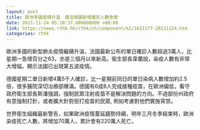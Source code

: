 ```yaml
---
layout: post
title: 歐洲多國疫情升溫　德法兩國新增確診人數急增
date: 2021-11-24 05:18:37.000000000 +08:00
link: https://news.rthk.hk/rthk/ch/component/k2/1621177-20211124.htm
categories: rthk
---
```


歐洲多國的新型肺炎疫情繼續升溫，法國最新公布的單日確診人數超過3萬人，比星期一急增百分之63，亦是三個月以來新高。衛生部長韋蘭說，染疫人數有非常大增幅，顯示法國已出現第五波疫情。

德國星期二單日新增4萬5千人確診，比一星期前同日的單日染病人數增加約2.5倍，很多醫院深切治療部爆滿。德國有6成8人完成接種疫苗，在歐洲偏低，看守政府衛生部長斯潘強調，強制民眾注射疫苗不是解決問題的方向。不過部份州政府有意強制打針，或者擴大針對拒打疫苗的民眾, 例如考慮對他們實施宵禁。

世界衛生組織最新警告，如果歐洲疫情蔓延趨勢持續，明年三月冬季結束時，歐洲染疫死亡人數，將增加70萬人，累計會有220萬人死亡。
